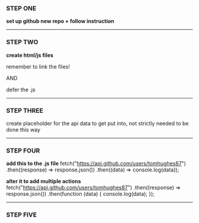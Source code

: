 ### STEP ONE

**set up github new repo + follow instruction**

---

### STEP TWO

**create html/js files**

remember to link the files!

AND

defer the .js

---

### STEP THREE

create placeholder for the api data to get put into, not strictly needed to be done this way

---

### STEP FOUR

**add this to the .js file**
fetch("https://api.github.com/users/tomhughes87")
.then((response) => response.json())
.then((data) => console.log(data));

**alter it to add multiple actions**
fetch("https://api.github.com/users/tomhughes87")
.then((response) => response.json())
.then(function (data) {
console.log(data);
});

---

### STEP FIVE
